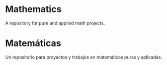 # Mathematics
A repository for pure and applied math projects.

# Matemáticas
Un repositorio para proyectos y trabajos en matemáticas puras y aplicadas.


